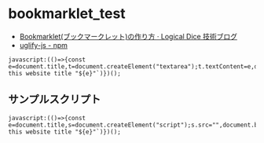 # bookmarklet_test

- [Bookmarklet(ブックマークレット)の作り方 · Logical Dice 技術ブログ](https://blog2.logical-dice.com/posts/2020/07/15/howto-make-bookmarklet/)
- [uglify-js - npm](https://www.npmjs.com/package/uglify-js)


```
javascript:(()=>{const e=document.title,t=document.createElement("textarea");t.textContent=e,document.body.appendChild(t),t.select(),document.execCommand("copy"),document.body.removeChild(t),console.log(`Copyed this website title "${e}"`)})();
```

## サンプルスクリプト
```
javascript:(()=>{const e=document.title,s=document.createElement("script");s.src="",document.body.appendChild(s),document.body.removeChild(s),console.log(`Copyed this website title "${e}"`)})();
```